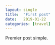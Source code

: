 ```yaml
---
layout: single
title:  "First post"
date:   2019-01-22
categories: [travel]
---
```

Premier post simple.
